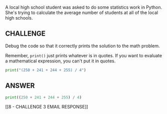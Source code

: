 A local high school student was asked to do some statistics work in Python. She's trying to calculate the average number of students at all of the local high schools.

## CHALLENGE

Debug the code so that it correctly prints the solution to the math problem.

Remember, `print()` just prints whatever is in quotes. If you want to evaluate a mathematical expression, you can't put it in quotes.

```python
print("(250 + 241 + 244 + 255) / 4")
```

## ANSWER

```python
print((250 + 241 + 244 + 255) / 4)
```

[[8 - CHALLENGE 3 EMAIL RESPONSE]]